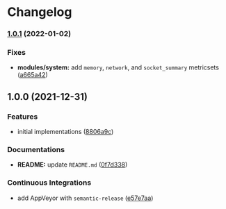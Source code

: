 # Changelog

### [1.0.1](https://github.com/extra2000/beats-metricbeat-pod/compare/v1.0.0...v1.0.1) (2022-01-02)


### Fixes

* **modules/system:** add `memory`, `network`, and `socket_summary` metricsets ([a665a42](https://github.com/extra2000/beats-metricbeat-pod/commit/a665a42de3f450f6b2eee99f6c886bdcee7b880e))

## 1.0.0 (2021-12-31)


### Features

* initial implementations ([8806a9c](https://github.com/extra2000/beats-metricbeat-pod/commit/8806a9c06e05e6ff3a94577bfb411986c29ec7e9))


### Documentations

* **README:** update `README.md` ([0f7d338](https://github.com/extra2000/beats-metricbeat-pod/commit/0f7d3383ce41b70d72ee3b2c6db4eacf8e1e6982))


### Continuous Integrations

* add AppVeyor with `semantic-release` ([e57e7aa](https://github.com/extra2000/beats-metricbeat-pod/commit/e57e7aa9996f4298a4072dbcc6df5da6e4b5137f))
